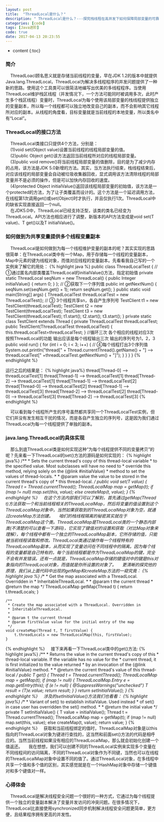 ```yaml
---
layout: post
title:  "ThreadLocal是什么？"
description: " ThreadLocal是什么？---探究栈线程在高并发下如何保障局部变量的可靠性 "
categories: [code]
tags: [Java进阶]
code: true
date: 2017-04-13 20:23:55
---
```


* content
{:toc}

### 简介
  &nbsp;&nbsp;&nbsp;&nbsp;ThreadLoacl顾名思义就是存储当前线程的变量，早在JDK 1.2的版本中就提供Java.lang.ThreadLocal，ThreadLocal为解决多线程程序的并发问题提供了一种新的思路。使用这个工具类可以很简洁地编写出优美的多线程程序。当使用ThreadLocal维护栈区线程（并发情况下，一个方法可能同时被调用多次，此时产生多个栈区线程）变量时，ThreadLocal为每个使用该局部变量的栈线程提供独立的变量副本，所以每一个线程都可以独立地改变自己的副本，而不会影响其它线程所对应的副本。从线程的角度看，目标变量就是当前线程的本地变量，所以类名中有“Local”。
  
### ThreadLocal的接口方法
  &nbsp;&nbsp;&nbsp;&nbsp;ThreadLocal类接口只提供4个方法，分别是：<br/>
  &nbsp;&nbsp;&nbsp;&nbsp;(1)void set(Object value)设置当前线程的线程局部变量的值。<br/>
  &nbsp;&nbsp;&nbsp;&nbsp;(2)public Object get()该方法返回当前线程所对应的线程局部变量。<br/>
  &nbsp;&nbsp;&nbsp;&nbsp;(3)public void remove()将当前线程局部变量的值删除，目的是为了减少内存的占用，该方法是JDK 5.0新增的方法。其实，当方法执行结束，栈线程结束后，对应该线程的局部变量会自动被垃圾收集器回收，显式调用该方法清除线程的局部变量并不是必须的操作，但是可以加快内存回收的速度。<br/>
  &nbsp;&nbsp;&nbsp;&nbsp;(4)protected Object initialValue()返回该线程局部变量的初始值，该方法是一个protected的方法，为了让子类覆盖而设计的。这个方法是一个延迟调用方法，在线程第1次调用get()或set(Object)时才执行，并且仅执行1次。ThreadLocal中的缺省实现直接返回一个null。<br/>
  &nbsp;&nbsp;&nbsp;&nbsp;在JDK5.0中，ThreadLocal已经支持泛型，该类的类名已经变为ThreadLocal<T>。API方法也相应进行了调整，新版本的API方法变成是void set(T value)、T get()以及T initialValue()。
  
### 如何做到为共享变量提供多个线程变量副本
  &nbsp;&nbsp;&nbsp;&nbsp;ThreadLocal是如何做到为每一个线程维护变量的副本的呢？其实实现的思路很简单：在ThreadLocal类中有一个Map，用于存储每一个线程的变量副本，Map中元素的键为线程对象，而值对应线程的变量副本。先看看我自己写的一个实例来了解它的用处：
  {% highlight java %}
  public class ThreadLocalTest {
        // ①通过匿名内部类覆盖ThreadLocal的initialValue()方法，指定初始值
        private static ThreadLocal<Integer> seqNum = new ThreadLocal<Integer>() {
        public Integer initialValue() {
            return 0;
        }
        };
        // ②获取下一个序列值
        public int getNextNum() {
        seqNum.set(seqNum.get() + 1);
        return seqNum.get();
        }
       public static void main(String[] args) {
                 ThreadLocalTest threadLocalTest = new ThreadLocalTest();
                 // ③ 3个线程共享sn，各自产生序列号
				 TestClient t1 = new TestClient(threadLocalTest);
				 TestClient t2 = new TestClient(threadLocalTest);
				 TestClient t3 = new TestClient(threadLocalTest);
				 t1.start();
				 t2.start();
				 t3.start();
       }
		private static class TestClient extends Thread {
				private ThreadLocalTest threadLocalTest;
				public TestClient(ThreadLocalTest threadLocalTest) {
				this.threadLocalTest=threadLocalTest;
		 }
        //循环三次  各个相应的线程对应3次   按照ThreadLocal的功能  输出应该是每个线程输出三次  输出的序列号为1，2，3
        public void run() {
            for (int i = 0; i < 3; i++) {
            // ④每个线程打出3个序列值
            System.out.println("thread[" + Thread.currentThread().getName() + "] --> threadLocalTest["
             +threadLocalTest.getNextNum() + "]");
        }
    }
  }
}
  {% endhighlight %}
  
  运行之后的结果是：
  {% highlight java%}
	thread[Thread-0] --> threadLocalTest[1]
	thread[Thread-1] --> threadLocalTest[1]
	thread[Thread-2] --> threadLocalTest[1]
	thread[Thread-1] --> threadLocalTest[2]
	thread[Thread-0] --> threadLocalTest[2]
	thread[Thread-1] --> threadLocalTest[3]
	thread[Thread-2] --> threadLocalTest[2]
	thread[Thread-0] --> threadLocalTest[3]
	thread[Thread-2] --> threadLocalTest[3]
  {% endhighlight %}
  
  &nbsp;&nbsp;&nbsp;&nbsp;可以看到每个线程所产生的序号虽然都共享同一个ThreadLocalTest实例，但它们并没有发生相互干扰的情况，而是各自产生独立的序列号，这是因为我们通过ThreadLocal为每一个线程提供了单独的副本。
### java.lang.ThreadLocal<T>的具体实现
  &nbsp;&nbsp;&nbsp;&nbsp;那么到底ThreadLocal类是如何实现这种“为每个线程提供不同的变量拷贝”的呢？先来看一下ThreadLocal的set()方法的源码是如何实现的：
  {% highlight java%}
   /**
     * Sets the current thread's copy of this thread-local variable
     * to the specified value.  Most subclasses will have no need to
     * override this method, relying solely on the {@link #initialValue}
     * method to set the values of thread-locals.
     *
     * @param value the value to be stored in the current thread's copy of
     *        this thread-local.
     */
    public void set(T value) {
        Thread t = Thread.currentThread();
        ThreadLocalMap map = getMap(t);
        if (map != null)
            map.set(this, value);
        else
            createMap(t, value);
    }
  {% endhighlight %}
  &nbsp;&nbsp;&nbsp;&nbsp;在这个方法内部我们可以了解到，首先通过getMap(Thread t)方法获取一个和当前线程相关的ThreadLocalMap，然后将变量的值设置到这个ThreadLocalMap对象中，当然如果获取到的ThreadLocalMap对象为空，就通过createMap方法创建。
 &nbsp;&nbsp;&nbsp;&nbsp;咱们的栈线程隔离的秘密其实就在于ThreadLocalMap这个类。ThreadLocalMap是ThreadLocal类的一个静态内部类(不清楚的可以查看一下源码)，它实现了键值对的设置和获取（对比Map对象来理解），每个线程中都有一个独立的ThreadLocalMap副本，它所存储的值，只能被当前线程读取和修改。ThreadLocal类通过操作每一个线程特有的ThreadLocalMap副本，从而实现了变量访问在不同线程中的隔离。因为每个线程的变量都是自己特有的，每个当前线程都是作为ThreadLocalMap的键，完全不会有并发错误。还有一点就是，ThreadLocalMap存储的键值对中的键是this对象指向的ThreadLocal对象，而值就是你所设置的对象了。
 &nbsp;&nbsp;&nbsp;&nbsp;更清晰的探究他的原理，我们从上面代码中出现的getMap和createMap方法的一窥究竟：
 {% highlight java %}
 /**
     * Get the map associated with a ThreadLocal. Overridden in
     * InheritableThreadLocal.
     *
     * @param  t the current thread
     * @return the map
     */
    ThreadLocalMap getMap(Thread t) {
        return t.threadLocals;
    }

    /**
     * Create the map associated with a ThreadLocal. Overridden in
     * InheritableThreadLocal.
     *
     * @param t the current thread
     * @param firstValue value for the initial entry of the map
     */
    void createMap(Thread t, T firstValue) {
        t.threadLocals = new ThreadLocalMap(this, firstValue);
    }
 {% endhighlight %}
 &nbsp;&nbsp;&nbsp;&nbsp;接下来再看一下ThreadLocal类中的get()方法:
 {% highlight java%}
  /**
     * Returns the value in the current thread's copy of this
     * thread-local variable.  If the variable has no value for the
     * current thread, it is first initialized to the value returned
     * by an invocation of the {@link #initialValue} method.
     *
     * @return the current thread's value of this thread-local
     */
    public T get() {
        Thread t = Thread.currentThread();
        ThreadLocalMap map = getMap(t);
        if (map != null) {
            ThreadLocalMap.Entry e = map.getEntry(this);
            if (e != null) {
                @SuppressWarnings("unchecked")
                T result = (T)e.value;
                return result;
            }
        }
        return setInitialValue();
    }
 {% endhighlight %}
  &nbsp;&nbsp;&nbsp;&nbsp;涉及的setInitialValue()方法我们也看看：
  {% highlight java%}
   /**
     * Variant of set() to establish initialValue. Used instead
     * of set() in case user has overridden the set() method.
     *
     * @return the initial value
     */
    private T setInitialValue() {
        T value = initialValue();
        Thread t = Thread.currentThread();
        ThreadLocalMap map = getMap(t);
        if (map != null)
            map.set(this, value);
        else
            createMap(t, value);
        return value;
    }
  {% endhighlight %}
  &nbsp;&nbsp;&nbsp;&nbsp;获取和当前线程绑定的值时，ThreadLocalMap对象是以this指向的ThreadLocal对象为键进行查找的，这当然和前面set()方法的代码是相呼应的。当然当前线程如果没有相应的ThreadLocalMap，那么就会初始化创建一个值返还。
 &nbsp;&nbsp;&nbsp;&nbsp;我在想想，我们可以创建不同的ThreadLocal实例来实现多个变量在不同线程间的访问隔离，不同的ThreadLocal对象作为不同键，当然也可以在线程的ThreadLocalMap对象中设置不同的值了。通过ThreadLocal对象，在多线程中共享一个值和多个值的区别，其实感觉就是在一个HashMap对象中存储一个键值对和多个键值对一样。
### 心得体会
  &nbsp;&nbsp;&nbsp;&nbsp;ThreadLocal是解决线程安全问题一个很好的一种方式，它通过为每个线程提供一个独立的变量副本解决了变量并发访问的冲突问题。在很多情况下，ThreadLocal比直接使用synchronized同步机制解决线程安全问题更简单，更方便，且结果程序拥有更高的并发性。
  
  
  
  
  
  
  
  
  
  
  
  
  
  
  